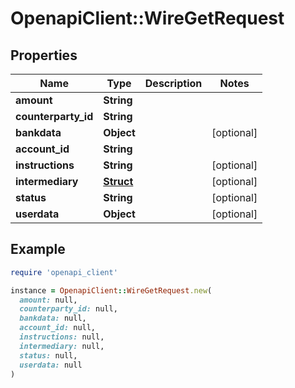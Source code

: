 # OpenapiClient::WireGetRequest

## Properties

| Name | Type | Description | Notes |
| ---- | ---- | ----------- | ----- |
| **amount** | **String** |  |  |
| **counterparty_id** | **String** |  |  |
| **bankdata** | **Object** |  | [optional] |
| **account_id** | **String** |  |  |
| **instructions** | **String** |  | [optional] |
| **intermediary** | [**Struct**](Struct.md) |  | [optional] |
| **status** | **String** |  | [optional] |
| **userdata** | **Object** |  | [optional] |

## Example

```ruby
require 'openapi_client'

instance = OpenapiClient::WireGetRequest.new(
  amount: null,
  counterparty_id: null,
  bankdata: null,
  account_id: null,
  instructions: null,
  intermediary: null,
  status: null,
  userdata: null
)
```

